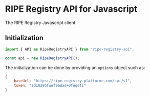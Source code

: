 # RIPE Registry API for Javascript

The RIPE Registry Javascript client.

## Initialization

```javascript
import { API as RipeRegistryAPI } from "ripe-registry-api";

const api = new RipeRegistryAPI();
```

The initialization can be done by providing an `options` object such as:

```javascript
{
    baseUrl: "https://ripe-registry.platforme.com/api/v1",
    token: "sd1029bfwef9adas+0feqefi"
}
```
